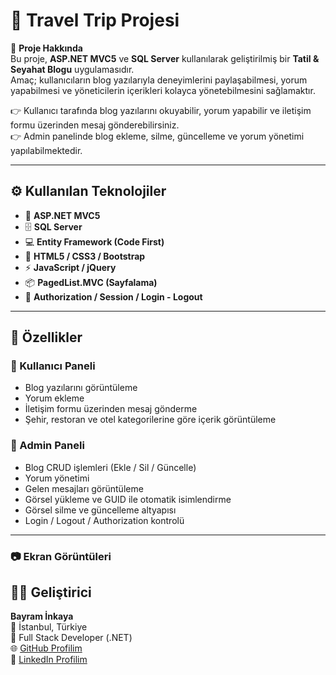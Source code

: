 # 🧳 Travel Trip Projesi

📌 **Proje Hakkında**  
Bu proje, **ASP.NET MVC5** ve **SQL Server** kullanılarak geliştirilmiş bir **Tatil & Seyahat Blogu** uygulamasıdır.  
Amaç; kullanıcıların blog yazılarıyla deneyimlerini paylaşabilmesi, yorum yapabilmesi ve yöneticilerin içerikleri kolayca yönetebilmesini sağlamaktır.

👉 Kullanıcı tarafında blog yazılarını okuyabilir, yorum yapabilir ve iletişim formu üzerinden mesaj gönderebilirsiniz.  
👉 Admin panelinde blog ekleme, silme, güncelleme ve yorum yönetimi yapılabilmektedir.

---

## ⚙️ Kullanılan Teknolojiler

- 🎯 **ASP.NET MVC5**
- 🗄️ **SQL Server**
- 💻 **Entity Framework (Code First)**
- 🎨 **HTML5 / CSS3 / Bootstrap**
- ⚡ **JavaScript / jQuery**
- 📦 **PagedList.MVC (Sayfalama)**
- 🔐 **Authorization / Session / Login - Logout**

---

## 🚀 Özellikler

### 👥 Kullanıcı Paneli
- Blog yazılarını görüntüleme  
- Yorum ekleme  
- İletişim formu üzerinden mesaj gönderme  
- Şehir, restoran ve otel kategorilerine göre içerik görüntüleme  

### 🔑 Admin Paneli
- Blog CRUD işlemleri (Ekle / Sil / Güncelle)  
- Yorum yönetimi  
- Gelen mesajları görüntüleme  
- Görsel yükleme ve GUID ile otomatik isimlendirme  
- Görsel silme ve güncelleme altyapısı  
- Login / Logout / Authorization kontrolü  

---

### 📷 Ekran Görüntüleri

## 👨‍💻 Geliştirici  
**Bayram İnkaya**  
📍 İstanbul, Türkiye  
💼 Full Stack Developer (.NET)  
🌐 [GitHub Profilim](https://github.com/bayraminkaya)  
🔗 [LinkedIn Profilim](https://www.linkedin.com/in/bayraminkaya)
